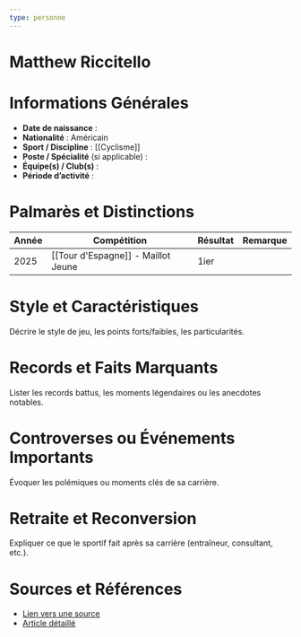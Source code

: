 ```yaml
---
type: personne
---
```


# Matthew Riccitello

# Informations Générales
- **Date de naissance** :  
- **Nationalité** :  Américain
- **Sport / Discipline** :  [[Cyclisme]]
- **Poste / Spécialité** (si applicable) :  
- **Équipe(s) / Club(s)** :  
- **Période d’activité** :  

# Palmarès et Distinctions
| Année | Compétition                        | Résultat | Remarque |
| ----- | ---------------------------------- | -------- | -------- |
| 2025  | [[Tour d'Espagne]] - Maillot Jeune | 1ier     |          |

# Style et Caractéristiques
Décrire le style de jeu, les points forts/faibles, les particularités.

# Records et Faits Marquants
Lister les records battus, les moments légendaires ou les anecdotes notables.

# Controverses ou Événements Importants
Évoquer les polémiques ou moments clés de sa carrière.

# Retraite et Reconversion
Expliquer ce que le sportif fait après sa carrière (entraîneur, consultant, etc.).

# Sources et Références
- [Lien vers une source](#)
- [Article détaillé](#)
